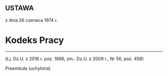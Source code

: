 ## USTAWA

z dnia 26 czerwca 1974 r.

# Kodeks Pracy

---

\(t.j. Dz.U. z 2016 r. poz. 1666, zm.: Dz.U. z 2009 r., Nr 56, poz. 458\)

Preambuła \(uchylona\)

